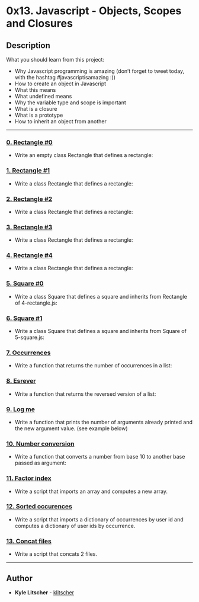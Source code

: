 # 0x13. Javascript - Objects, Scopes and Closures

## Description
What you should learn from this project:

* Why Javascript programming is amazing (don’t forget to tweet today, with the hashtag #javascriptisamazing :))
* How to create an object in Javascript
* What this means
* What undefined means 
* Why the variable type and scope is important
* What is a closure
* What is a prototype
* How to inherit an object from another

---

### [0. Rectangle #0](./0-rectangle.js)
* Write an empty class Rectangle that defines a rectangle:


### [1. Rectangle #1](./1-rectangle.js)
* Write a class Rectangle that defines a rectangle:


### [2. Rectangle #2](./2-rectangle.js)
* Write a class Rectangle that defines a rectangle:


### [3. Rectangle #3](./3-rectangle.js)
* Write a class Rectangle that defines a rectangle:


### [4. Rectangle #4](./4-rectangle.js)
* Write a class Rectangle that defines a rectangle:


### [5. Square #0](./5-square.js)
* Write a class Square that defines a square and inherits from Rectangle of 4-rectangle.js:


### [6. Square #1](./6-square.js)
* Write a class Square that defines a square and inherits from Square of 5-square.js:


### [7. Occurrences](./7-occurrences.js)
* Write a function that returns the number of occurrences in a list:


### [8. Esrever](./8-esrever.js)
* Write a function that returns the reversed version of a list:


### [9. Log me](./9-logme.js)
* Write a function that prints the number of arguments already printed and the new argument value. (see example below)


### [10. Number conversion](./10-converter.js)
* Write a function that converts a number from base 10 to another base passed as argument:


### [11. Factor index](./100-map.js)
* Write a script that imports an array and computes a new array.


### [12. Sorted occurences](./101-sorted.js)
* Write a script that imports a dictionary of occurrences by user id and computes a dictionary of user ids by occurrence.


### [13. Concat files](./102-concat.js)
* Write a script that concats 2 files.

---

## Author
* **Kyle Litscher** - [klitscher](https://github.com/klitscher)